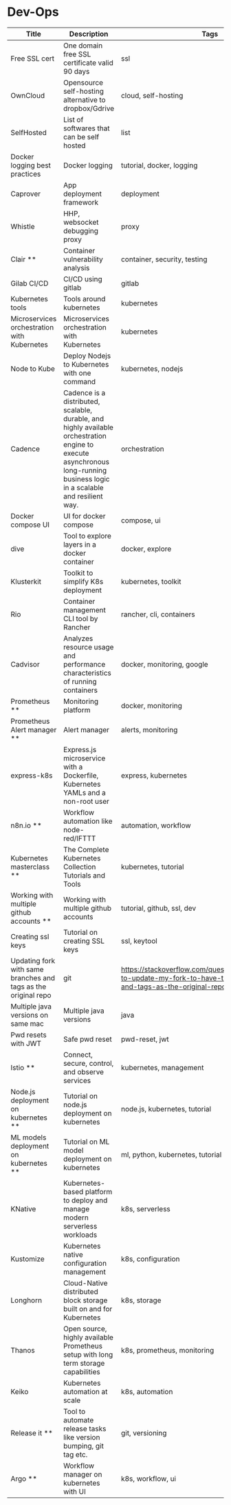 # Dev-Ops

Title | Description | Tags | Link
------------ | ------------- | ---------- | --------------
Free SSL cert | One domain free SSL certificate valid 90 days | ssl | https://www.instantssl.com/free-ssl-certificate.html
OwnCloud | Opensource self-hosting alternative to dropbox/Gdrive | cloud, self-hosting | https://owncloud.org/
SelfHosted | List of softwares that can be self hosted | list | https://github.com/Kickball/awesome-selfhosted
Docker logging best practices | Docker logging | tutorial, docker, logging | https://dzone.com/articles/5-docker-logging-best-practices
Caprover | App deployment framework | deployment | https://github.com/caprover/caprover
Whistle | HHP, websocket debugging proxy | proxy | https://github.com/avwo/whistle
Clair ** | Container vulnerability analysis | container, security, testing | https://github.com/coreos/clair
Gilab CI/CD | CI/CD using gitlab | gitlab | https://medium.com/@jimmyadaro/build-a-ci-cd-pipeline-with-docker-and-gitlab-f351585a5c83
Kubernetes tools | Tools around kubernetes | kubernetes | http://techgenix.com/open-source-kubernetes/
Microservices orchestration with Kubernetes | Microservices orchestration with Kubernetes | kubernetes | https://medium.com/@asad_5112/microservices-orchestration-with-kubernetes-1cbb737cfa46
Node to Kube | Deploy Nodejs to Kubernetes with one command | kubernetes, nodejs | https://github.com/kubesail/deploy-to-kube
Cadence | Cadence is a distributed, scalable, durable, and highly available orchestration engine to execute asynchronous long-running business logic in a scalable and resilient way. | orchestration | https://github.com/uber/cadence
Docker compose UI | UI for docker compose | compose, ui | https://github.com/francescou/docker-compose-ui
dive | Tool to explore layers in a docker container | docker, explore | https://github.com/wagoodman/dive
Klusterkit | Toolkit to simplify K8s deployment | kubernetes, toolkit | https://github.com/platform9/klusterkit
Rio | Container management CLI tool by Rancher | rancher, cli, containers | https://rio.io/
Cadvisor | Analyzes resource usage and performance characteristics of running containers | docker, monitoring, google | https://github.com/google/cadvisor
Prometheus ** | Monitoring platform | docker, monitoring | https://prometheus.io/
Prometheus Alert manager ** | Alert manager | alerts, monitoring | https://prometheus.io/docs/alerting/alertmanager/
express-k8s | Express.js microservice with a Dockerfile, Kubernetes YAMLs and a non-root user| express, kubernetes | https://github.com/alexellis/expressjs-k8s
n8n.io ** | Workflow automation like node-red/IFTTT | automation, workflow | https://n8n.io/
Kubernetes masterclass ** | The Complete Kubernetes Collection Tutorials and Tools | kubernetes, tutorial | https://dzone.com/articles/the-complete-kubernetes-collection-tutorials-and-tools
Working with multiple github accounts ** | Working with multiple github accounts | tutorial, github, ssl, dev | https://code.tutsplus.com/tutorials/quick-tip-how-to-work-with-github-and-multiple-accounts--net-22574
Creating ssl keys | Tutorial on creating SSL keys | ssl, keytool | http://ruchirawageesha.blogspot.in/2010/07/how-to-create-clientserver-keystores.html
Updating fork with same branches and tags as the original repo | git | https://stackoverflow.com/questions/15779740/how-to-update-my-fork-to-have-the-same-branches-and-tags-as-the-original-reposit
Multiple java versions on same mac | Multiple java versions | java | https://javastreets.com/blog/2017/9/using_multiple_java_sdk_versions.html
Pwd resets with JWT | Safe pwd reset | pwd-reset, jwt | https://www.smashingmagazine.com/2017/11/safe-password-resets-with-json-web-tokens/
Istio ** | Connect, secure, control, and observe services | kubernetes, management | https://istio.io/
Node.js deployment on kubernetes ** | Tutorial on node.js deployment on kubernetes | node.js, kubernetes, tutorial | https://learnk8s.io/nodejs-kubernetes-guide/
ML models deployment on kubernetes ** | Tutorial on ML model deployment on kubernetes | ml, python, kubernetes, tutorial | https://cnvrg.io/deploy-models-with-kubernetes/
KNative | Kubernetes-based platform to deploy and manage modern serverless workloads | k8s, serverless | https://knative.dev/
Kustomize | Kubernetes native configuration management | k8s, configuration | https://kustomize.io/
Longhorn | Cloud-Native distributed block storage built on and for Kubernetes | k8s, storage | https://github.com/longhorn/longhorn
Thanos | Open source, highly available Prometheus setup with long term storage capabilities | k8s, prometheus, monitoring | https://thanos.io/
Keiko | Kubernetes automation at scale | k8s, automation | https://medium.com/keikoproj/keiko-running-kubernetes-at-scale-1178491c1440
Release it ** | Tool to automate release tasks like version bumping, git tag etc. | git, versioning | https://github.com/release-it/release-it
Argo ** | Workflow manager on kubernetes with UI | k8s, workflow, ui | https://github.com/argoproj/argo
